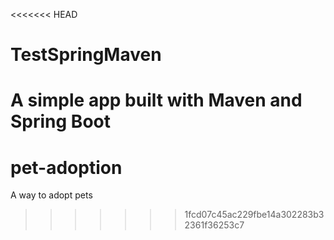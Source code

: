 <<<<<<< HEAD
# TestSpringMaven
A simple app built with Maven and Spring Boot
=======
# pet-adoption
A way to adopt pets
>>>>>>> 1fcd07c45ac229fbe14a302283b32361f36253c7
